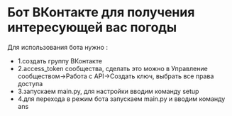 # Бот ВКонтакте для получения интересующей вас погоды

Для использования бота нужно :

* 1.создать группу ВКонтакте
* 2.access_token сообщества, сделать это можно в Управление сообществом->Работа с API->Создать ключ, выбрать все права доступа
* 3.запускаем main.py, для настройки вводим команду setup
* 4.для перехода в режим бота запускаем main.py и вводим команду ans
  
  
  
  
